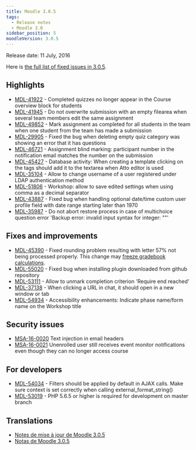 ```yaml
---
title: Moodle 3.0.5
tags:
  - Release notes
  - Moodle 3.0
sidebar_position: 5
moodleVersion: 3.0.5
---
```

Release date: 11 July, 2016

Here is [the full list of fixed issues in 3.0.5](https://tracker.moodle.org/secure/IssueNavigator!executeAdvanced.jspa?jqlQuery=project+%3D+mdl+AND+resolution+%3D+fixed+AND+fixVersion+in+%28%223.0.5%22%29+ORDER+BY+priority+DESC&runQuery=true&clear=true).

## Highlights

- [MDL-41922](https://tracker.moodle.org/browse/MDL-41922) - Completed quizzes no longer appear in the Course overview block for students
- [MDL-41945](https://tracker.moodle.org/browse/MDL-41945) - Do not overwrite submission with an empty filearea when several team members edit the same assignment
- [MDL-49852](https://tracker.moodle.org/browse/MDL-49852) - Mark assignment as completed for all students in the team when one student from the team has made a submission
- [MDL-29905](https://tracker.moodle.org/browse/MDL-29905) - Fixed the bug when deleting empty quiz category was showing an error that it has questions
- [MDL-46721](https://tracker.moodle.org/browse/MDL-46721) - Assignment blind marking: participant number in the notification email matches the number on the submission
- [MDL-45427](https://tracker.moodle.org/browse/MDL-45427) - Database activity: When creating a template clicking on the tags should add it to the textarea when Atto editor is used
- [MDL-35104](https://tracker.moodle.org/browse/MDL-35104) - Allow to change username of a user registered under LDAP authentication method
- [MDL-51806](https://tracker.moodle.org/browse/MDL-51806) - Workshop: allow to save edited settings when using comma as a decimal separator
- [MDL-43887](https://tracker.moodle.org/browse/MDL-43887) - Fixed bug when handling optional date/time custom user profile field with date range starting later than 1970
- [MDL-35987](https://tracker.moodle.org/browse/MDL-35987) - Do not abort restore process in case of multichoice question error 'Backup error: invalid input syntax for integer: ""'

## Fixes and improvements

- [MDL-45390](https://tracker.moodle.org/browse/MDL-45390) - Fixed rounding problem resulting with letter 57% not being processed properly. This change may [freeze gradebook calculations](https://docs.moodle.org/en/Gradebook_calculation_changes#20160518_-_letter_grade_boundary_issue).
- [MDL-55020](https://tracker.moodle.org/browse/MDL-55020) - Fixed bug when installing plugin downloaded from github repository
- [MDL-53111](https://tracker.moodle.org/browse/MDL-53111) - Allow to unmark completion criterion 'Require end reached'
- [MDL-37138](https://tracker.moodle.org/browse/MDL-37138) - When clicking a URL in chat, it should open in a new window or tab
- [MDL-54934](https://tracker.moodle.org/browse/MDL-54934) - Accessibility enhancements: Indicate phase name/form name on the Workshop title

## Security issues

- [MSA-16-0020](https://moodle.org/mod/forum/discuss.php?d=336698) Text injection in email headers
- [MSA-16-0021](https://moodle.org/mod/forum/discuss.php?d=336699) Unenrolled user still receives event monitor notifications even though they can no longer access course

## For developers

- [MDL-54034](https://tracker.moodle.org/browse/MDL-54034) - Filters should be applied by default in AJAX calls. Make sure context is set correctly when calling external_format_string()
- [MDL-53019](https://tracker.moodle.org/browse/MDL-53019) - PHP 5.6.5 or higher is required for development on master branch

## Translations

- [Notes de mise à jour de Moodle 3.0.5](https://docs.moodle.org/fr/Notes_de_mise_à_jour_de_Moodle_3.0.5)
- [Notas de Moodle 3.0.5](https://docs.moodle.org/es/Notas_de_Moodle_3.0.5)
